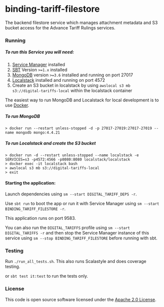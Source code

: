 
# binding-tariff-filestore

The backend filestore service which manages attachment metadata and S3 bucket access for the Advance Tariff Rulings services.

### Running

##### To run this Service you will need:

1) [Service Manager](https://github.com/hmrc/service-manager) installed
2) [SBT](https://www.scala-sbt.org) Version `>=1.x` installed
3) [MongoDB](https://www.mongodb.com/) version `>=3.6` installed and running on port 27017
4) [Localstack](https://github.com/localstack/localstack) installed and running on port 4572
5) Create an S3 bucket in localstack by using `awslocal s3 mb s3://digital-tariffs-local` within the localstack container

The easiest way to run MongoDB and Localstack for local development is to use [Docker](https://docs.docker.com/get-docker/).

##### To run MongoDB

```
> docker run --restart unless-stopped -d -p 27017-27019:27017-27019 --name mongodb mongo:4.4.21
```

##### To run Localstack and create the S3 bucket

```
> docker run -d --restart unless-stopped --name localstack -e SERVICES=s3 -p4572:4566 -p8080:8080 localstack/localstack
> docker exec -it localstack bash
> awslocal s3 mb s3://digital-tariffs-local
> exit
```

#### Starting the application:
 
Launch dependencies using `sm --start DIGITAL_TARIFF_DEPS -r`.

Use `sbt run` to boot the app or run it with Service Manager using `sm --start BINDING_TARIFF_FILESTORE -r`.

This application runs on port 9583.

You can also run the `DIGITAL_TARIFFS` profile using `sm --start DIGITAL_TARIFFS -r` and then stop the Service Manager instance of this service using `sm --stop BINDING_TARIFF_FILESTORE` before running with sbt.

### Testing

Run `./run_all_tests.sh`. This also runs Scalastyle and does coverage testing.

or `sbt test it:test` to run the tests only.

### License

This code is open source software licensed under the [Apache 2.0 License]("http://www.apache.org/licenses/LICENSE-2.0.html").

